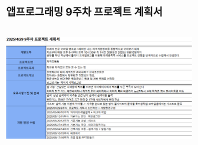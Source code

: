 # 앱프로그래밍 9주차 프로젝트 계획서

<br>

![프로젝트계획서 초안](https://raw.githubusercontent.com/bbobbony/Images/main/%EC%8A%A4%ED%81%AC%EB%A6%B0%EC%83%B7%202025-04-29%20155840.png)
